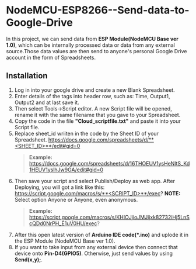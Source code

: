 # NodeMCU-ESP8266--Send-data-to-Google-Drive
In this project, we can send data from **ESP Module(NodeMCU Base ver 1.0)**, which can be internally processed data or data from any external source.Those data values are then send to anyone's personal Google Drive account in the form of Spreadsheets.

## Installation
1. Log in into your google drive and create a new Blank Spreadsheet.
2. Enter details of the tags into header row, such as: Time, Output1, Output2 and at last save it.
3. Then select Tools->Script editor. A new Script file will be opened, rename it with the same filename that you gave to your Spreadsheet. 
4. Copy the code in the file **"Cloud_scriptfile.txt"** and paste it into your Script file. 
5. Replace sheet_id wriiten in the code by the Sheet ID of your Spreadsheet.
    https://docs.google.com/spreadsheets/d/**<SHEET_ID>**/edit#gid=0
    >  **Example:** https://docs.google.com/spreadsheets/d/16THOEUV1ysHeNltS_Kd1HEUV1yslhJw9GA/edit#gid=0
6. Then save your script and select Publish/Deploy as web app. After Deploying, you will got a link like this: https://script.google.com/macros/s/**<SCRIPT_ID>**/exec?
    **NOTE:** Select option Anyone or Anyone, even anonymous.
    > **Example:** https://script.google.com/macros/s/KHIOJjioJMJijxk82732iHj5LnScQDd0NrPH_E1uV0HU/exec?  	    
7. After this open latest version of **Arduino IDE code(*.ino)** and uplode it in the ESP Module (NodeMCU Base ver 1.0).
8. If you want to take input from any external device then connect that device onto **Pin-D4(GPIO5)**. Otherwise, just send values by using **Send(x,y);**.
